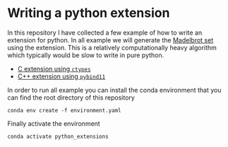 # Writing a python extension

In this repository I have collected a few example of how to write an extension for python. In all example we will generate the [Madelbrot set](https://en.wikipedia.org/wiki/Mandelbrot_set) using the extension. This is a relatively computationally heavy algorithm which typically would be slow to write in pure python.

- [C extension using `ctypes`](ctypes_extension)
- [C++ extension using `pybind11`](pyvind11_extension)

In order to run all example you can install the conda environment that you can find the root directory of this repository

```
conda env create -f environment.yaml
```

Finally activate the environment

```
conda activate python_extensions
```